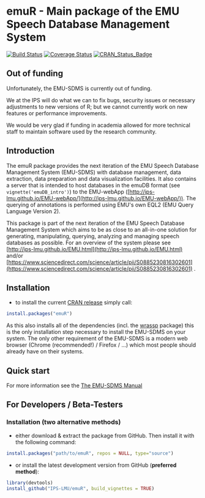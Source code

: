 # emuR - Main package of the EMU Speech Database Management System

[![Build Status](https://travis-ci.org/IPS-LMU/emuR.png)](https://travis-ci.org/IPS-LMU/emuR)
[![Coverage Status](https://coveralls.io/repos/IPS-LMU/emuR/badge.svg)](https://coveralls.io/github/IPS-LMU/emuR)
[![CRAN_Status_Badge](http://www.r-pkg.org/badges/version/emuR)](https://cran.r-project.org/package=emuR)

## Out of funding

Unfortunately, the EMU-SDMS is currently out of funding.

We at the IPS will do what we can to fix bugs, security issues or necessary adjustments to new versions of R; but we cannot currently work on new features or performance improvements.

We would be very glad if funding in academia allowed for more technical staff to maintain software used by the research community.

## Introduction

The emuR package provides the next iteration of the EMU Speech 
Database Management System (EMU-SDMS) with database management, data 
extraction, data preparation and data visualization facilities. 
It also contains a server that 
is intended to host databases in the emuDB format 
(see `vignette('emuDB_intro')`) to the EMU-webApp 
([http://ips-lmu.github.io/EMU-webApp/](http://ips-lmu.github.io/EMU-webApp/)). The querying of annotations is 
performed using EMU's own EQL2 (EMU Query Language Version 2).

This package is part of the next iteration of the EMU Speech Database Management System 
which aims to be as close to an all-in-one solution for generating, manipulating, querying, 
analyzing and managing speech databases as possible. 
For an overview of the system please see [http://ips-lmu.github.io/EMU.html](http://ips-lmu.github.io/EMU.html) and/or [https://www.sciencedirect.com/science/article/pii/S0885230816302601](https://www.sciencedirect.com/science/article/pii/S0885230816302601)
 .



## Installation

* to install the current [CRAN release](https://cran.r-project.org/package=emuR) simply call:
```r
install.packages("emuR")
```

As this also installs all of the dependencies (incl. 
the [wrassp](https://cran.r-project.org/package=wrassp) package) this is 
the only installation step necessary to install the EMU-SDMS on your system.
The only other requirement of the EMU-SDMS is a modern web browser (Chrome (recommended!) / Firefox / ...) which
most people should already have on their systems.


## Quick start

For more information see the [The EMU-SDMS Manual](https://ips-lmu.github.io/The-EMU-SDMS-Manual/)

## For Developers / Beta-Testers

### Installation (two alternative methods)

* either download & extract the package from GitHub. Then install it with the following command: 
```r
install.packages("path/to/emuR", repos = NULL, type="source")
```

* or install the latest development version from GitHub (**preferred method**):
```r
library(devtools)
install_github("IPS-LMU/emuR", build_vignettes = TRUE)
```

